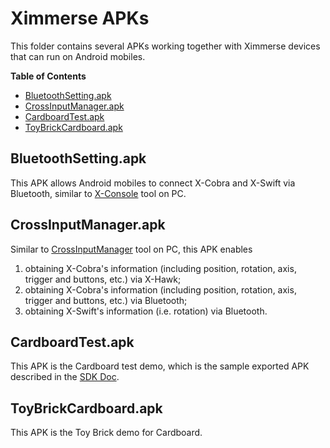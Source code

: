 Ximmerse APKs
=============

This folder contains several APKs working together with Ximmerse devices that can run on Android mobiles.

**Table of Contents**
- [BluetoothSetting.apk](#anchor-BluetoothSetting)
- [CrossInputManager.apk](#anchor-CrossInputManager)
- [CardboardTest.apk](#anchor-CardboardTest)
- [ToyBrickCardboard.apk](#anchor-ToyBrickCardboard)

## <a name="anchor-BluetoothSetting"></a> BluetoothSetting.apk
This APK allows Android mobiles to connect X-Cobra and X-Swift via Bluetooth, similar to [X-Console](https://github.com/Ximmerse/SDK/tree/master/Tools) tool on PC.

## <a name="anchor-CrossInputManager"></a> CrossInputManager.apk
Similar to [CrossInputManager](https://github.com/Ximmerse/SDK/tree/master/Tools) tool on PC, this APK enables
1. obtaining X-Cobra's information (including position, rotation, axis, trigger and buttons, etc.) via X-Hawk;
2. obtaining X-Cobra's information (including position, rotation, axis, trigger and buttons, etc.) via Bluetooth;
3. obtaining X-Swift's information (i.e. rotation) via Bluetooth.

## <a name="anchor-CardboardTest"></a> CardboardTest.apk
This APK is the Cardboard test demo, which is the sample exported APK described in the [SDK Doc](http://ximmerse.github.io/SDK_Doc/#anchor-cardboard).

## <a name="anchor-ToyBrickCardboard"></a> ToyBrickCardboard.apk
This APK is the Toy Brick demo for Cardboard.
